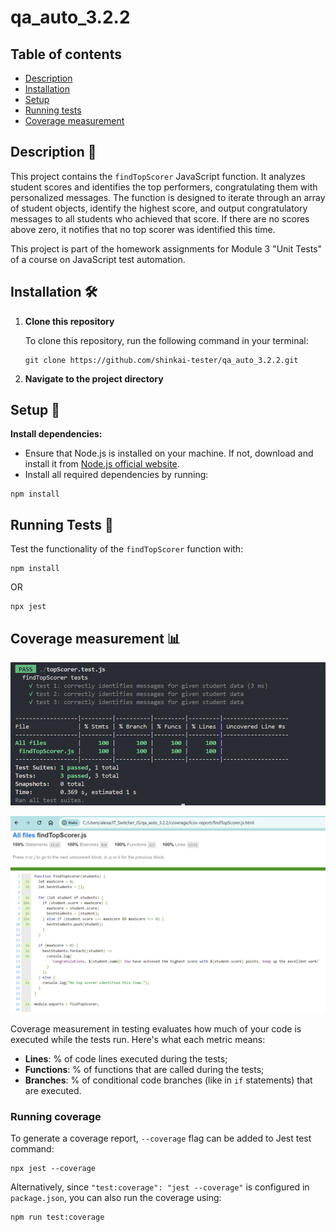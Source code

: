 # qa_auto_3.2.2

## Table of contents
- [Description](#description-)
- [Installation](#installation-)
- [Setup](#setup-)
- [Running tests](#running-tests-)
- [Coverage measurement](#coverage-measurement-)

## Description 📝

This project contains the `findTopScorer` JavaScript function. It analyzes student scores and identifies the top performers, congratulating them with personalized messages. The function is designed to iterate through an array of student objects, identify the highest score, and output congratulatory messages to all students who achieved that score. If there are no scores above zero, it notifies that no top scorer was identified this time.

This project is part of the homework assignments for Module 3 "Unit Tests" of a course on JavaScript test automation.

## Installation 🛠️

1. **Clone this repository**

   To clone this repository, run the following command in your terminal:

   ```
   git clone https://github.com/shinkai-tester/qa_auto_3.2.2.git
   ```

2. **Navigate to the project directory**

## Setup 🚀

**Install dependencies:**
- Ensure that Node.js is installed on your machine. If not, download and install it from [Node.js official website](https://nodejs.org/).
- Install all required dependencies by running:

```
npm install
```

## Running Tests 🧪

Test the functionality of the `findTopScorer` function with:

```
npm install
```

OR

```
npx jest
```


## Coverage measurement 📊

![Code coverage in console](code_coverage_console.png)

![index.html coverage](coverage_report.png)

Coverage measurement in testing evaluates how much of your code is executed while the tests run. Here's what each metric means:

- **Lines**: % of code lines executed during the tests;
- **Functions**: % of functions that are called during the tests;
- **Branches**: % of conditional code branches (like in `if` statements) that are executed.

### Running coverage

To generate a coverage report, `--coverage` flag can be added to Jest test command:

```
npx jest --coverage
```

Alternatively, since `"test:coverage": "jest --coverage"` is configured in `package.json`, you can also run the coverage using:

```
npm run test:coverage
```